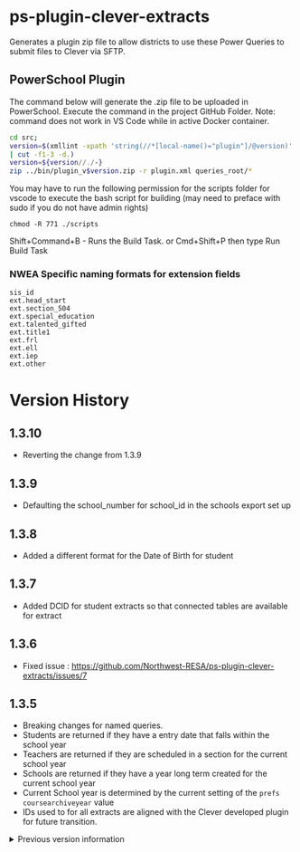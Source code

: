 # ps-plugin-clever-extracts

 Generates a plugin zip file to allow districts to use these Power Queries to submit files to Clever via SFTP.

## PowerSchool Plugin

The command below will generate the .zip file to be uploaded in PowerSchool. Execute the command in the project GitHub Folder. Note: command does not work in VS Code while in active Docker container.

```bash
cd src;
version=$(xmllint -xpath 'string(//*[local-name()="plugin"]/@version)' plugin.xml \
| cut -f1-3 -d.)
version=${version//./-}
zip ../bin/plugin_v$version.zip -r plugin.xml queries_root/*
```

You may have to run the following permission for the scripts folder for vscode to execute the bash script for building (may need to preface with sudo if you do not have admin rights)

```console
chmod -R 771 ./scripts
```

Shift+Command+B - Runs the Build Task.
or Cmd+Shift+P then type Run Build Task

### NWEA Specific naming formats for extension fields

    sis_id
    ext.head_start
    ext.section_504
    ext.special_education
    ext.talented_gifted
    ext.title1
    ext.frl
    ext.ell
    ext.iep
    ext.other

# Version History

## 1.3.10

- Reverting the change from 1.3.9

## 1.3.9

- Defaulting the school_number for school_id in the schools export set up

## 1.3.8

- Added a different format for the Date of Birth for student

## 1.3.7

- Added DCID for student extracts so that connected tables are available for extract

## 1.3.6

- Fixed issue : <https://github.com/Northwest-RESA/ps-plugin-clever-extracts/issues/7>

## 1.3.5

- Breaking changes for named queries.
- Students are returned if they have a entry date that falls within the school year
- Teachers are returned if they are scheduled in a section for the current school year
- Schools are returned if they have a year long term created for the current school year
- Current School year is determined by the current setting of the `prefs` `coursearchiveyear` value
- IDs used to for all extracts are aligned with the Clever developed plugin for future transition.

<details>
<summary>Previous version information</summary>

## 1.0.7

- Teacher ID is now defaulting to USERS_DCID
- Student ID is now defaulting to ID

## 1.0.6

- Fixed the teacher name field misalignment
- Enrollments does not include students that are no longer enrolled in school

## 1.0.0

- Added the other extract file exports for Schools, Teachers, Students, Sections, and Enrollments
- Changed the naming convention for the PQ
- Set Default export options to include 'common' or easily known identifiers for exports
  - __This is a breaking change__
  - Students - student_number (This is the local district assigned ID for students)
  - Teachers - teachernumber (Locally assigned value that is common for teachers across school affiliations)
  - These values are all linked appropriately to sections and enrollments
- Added a Period Section that compresses all of the sections for a teacher into a single period section
  - This sections are linked only to the lead teacher for a group of sections within a period/term
  - If you want to export without those sections, filter the results by the external_expression # per-
- Added a Period Only extract
  - Only extracts the sections and students for the Period compressed sections
- Added a button within the description of each new extract that aids in setting the default field linking
- Added a button within the description of each new extract to remove all existing field links

## 0.4.1

- Fixed broken Query

## 0.4.0

- Changed current to only pull enrolled or preregistered students
- Added current_allstatus to pull all students enrolled no matter their current status.
- Renamed the NQ - to include the type of extensions

## 0.3.7

- Removes rows with no extended field values

## 0.3.6

- Removed final cte

## 0.3.5

- Removed enroll_status from results

## 0.3.4

- First and last day adjustments

## 0.3.3

- Fixes errors in the query

## 0.3.2

- Fixes permissions on one table

## 0.3.1

- Updates permissions to match

## 0.3.0

- Passes validation checks when installed (data extracts need to be verified)

## 0.1.0

- First version of the plugin

</details>
